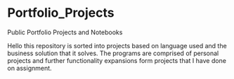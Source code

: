 # Portfolio_Projects

Public Portfolio Projects and Notebooks

Hello this repository is sorted into projects based on language used and the business solution that it solves. The programs are comprised of personal projects and further functionality expansions form projects that I have done on assignment.
